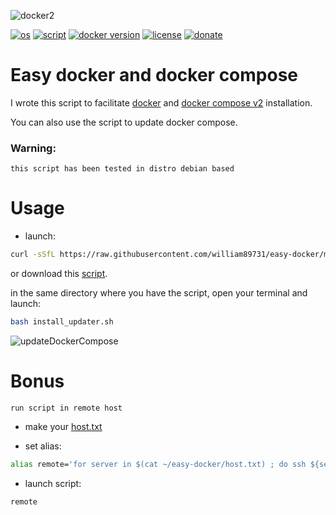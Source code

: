![docker2](https://user-images.githubusercontent.com/68069659/184501656-9079ee44-37bf-4ad2-af34-03f192fe94b1.gif)

[![os](https://img.shields.io/badge/os-linux-red)](https://www.linux.org/)
[![script](https://img.shields.io/badge/script-bash-orange)](https://www.gnu.org/software/bash/)
[![docker version](https://img.shields.io/badge/docker%20version-20.10-brightgreen)](https://www.docker.com/)
[![license](https://img.shields.io/badge/license-Apache--2.0-yellowgreen)](https://apache.org/licenses/LICENSE-2.0)
[![donate](https://img.shields.io/badge/donate-wango-blue)](https://www.wango.org/donate.aspx)


# Easy docker and docker compose

I wrote this script to facilitate [docker](https://www.docker.com/) and [docker compose v2](https://docs.docker.com/compose/cli-command/) installation.

You can also use the script to update docker compose.

### Warning:

```this script has been tested in distro debian based```

# Usage

- launch:

```bash
curl -sSfL https://raw.githubusercontent.com/william89731/easy-docker/main/install_updater.sh | bash
```

or download this [script](https://github.com/william89731/easy-docker/blob/main/install_updater.sh).

in the same directory where you have the script, open your terminal and launch:

```bash
bash install_updater.sh
```
![updateDockerCompose](https://user-images.githubusercontent.com/68069659/185078696-52d06033-c3a6-4c0c-b98a-0c89c10d7055.gif)

# Bonus

```run script in remote host```

- make your [host.txt](https://github.com/william89731/easy-docker/blob/main/host.txt)

- set alias:


```bash 
alias remote='for server in $(cat ~/easy-docker/host.txt) ; do ssh ${server} 'bash' < ~/easy-docker/install_updater.sh ; done' 
```  


- launch script:

```bash
remote
```



